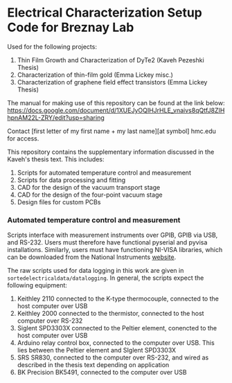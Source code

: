 <h1>Electrical Characterization Setup Code for Breznay Lab</h1>


Used for the following projects:
<ol>
  <li>Thin Film Growth and Characterization of DyTe2 (Kaveh Pezeshki Thesis)</li>
  <li>Characterization of thin-film gold (Emma Lickey misc.)</li>
  <li>Characterization of graphene field effect transistors (Emma Lickey Thesis)</li>
</ol>


The manual for making use of this repository can be found at the link below:
https://docs.google.com/document/d/1XUEJyOQIHJrHLE_vnaivs8qQtfJ8ZIHhpnAM22L-ZRY/edit?usp=sharing

Contact [first letter of my first name + my last name][at symbol] hmc.edu for access.


This repository contains the supplementary information discussed in the Kaveh's thesis text. This includes:

<ol>
  <li>Scripts for automated temperature control and measurement</li>
  <li>Scripts for data processing and fitting</li>
  <li>CAD for the design of the vacuum transport stage</li>
  <li>CAD for the design of the four-point vacuum stage</li>
  <li>Design files for custom PCBs</li>
</ol>


<h3>Automated temperature control and measurement </h3>

Scripts interface with measurement instruments over GPIB, GPIB via USB, and RS-232. Users must therefore have functional pyserial and pyvisa installations. Similarly, users must have functioning NI-VISA libraries, which can be downloaded from the National Instruments [website](https://www.ni.com/en-us/support/downloads/drivers/download.ni-visa.html#442805).

The raw scripts used for data logging in this work are given in `sortedelectricaldata/datalogging`. In general, the scripts expect the following equipment:

1) Keithley 2110 connected to the K-type thermocouple, connected to the host computer over USB
2) Keithley 2000 connected to the thermistor, connected to the host computer over RS-232
3) Siglent SPD3303X connected to the Peltier element, conencted to the host computer over USB
4) Arduino relay control box, connected to the computer over USB. This lies between the Peltier element and SIglent SPD3303X
5) SRS SR830, connected to the computer over RS-232, and wired as described in the thesis text depending on application
6) BK Precision BK5491, connected to the computer over USB
